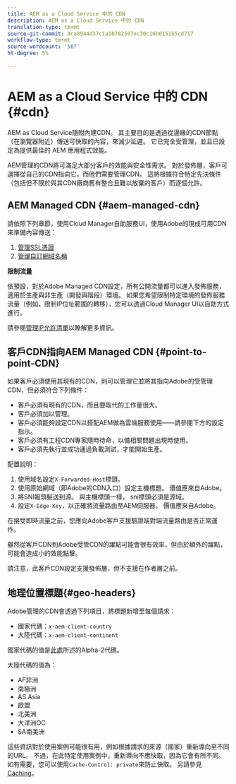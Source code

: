 ```yaml
---
title: AEM as a Cloud Service 中的 CDN
description: AEM as a Cloud Service 中的 CDN
translation-type: tm+mt
source-git-commit: 8ca8944d37c1a10782597ec30c16b0151b5cd717
workflow-type: tm+mt
source-wordcount: '567'
ht-degree: 5%

---
```



# AEM as a Cloud Service 中的 CDN {#cdn}

AEM as Cloud Service隨附內建CDN。 其主要目的是透過從邊緣的CDN節點（在瀏覽器附近）傳送可快取的內容，來減少延遲。 它已完全受管理，並且已設定為提供最佳的 AEM 應用程式效能。

AEM管理的CDN將可滿足大部分客戶的效能與安全性需求。 對於發佈層，客戶可選擇從自己的CDN指向它，而他們需要管理CDN。 這將根據符合特定先決條件（包括但不限於與其CDN廠商舊有整合且難以放棄的客戶）而逐個允許。

## AEM Managed CDN {#aem-managed-cdn}

請依照下列章節，使用Cloud Manager自助服務UI，使用Adobe的現成可用CDN來準備內容傳送：

1. [管理SSL憑證](/help/implementing/cloud-manager/managing-ssl-certifications/introduction.md)
1. [管理自訂網域名稱](/help/implementing/cloud-manager/custom-domain-names/introduction.md)

**限制流量**

依預設，對於Adobe Managed CDN設定，所有公開流量都可以進入發佈服務，適用於生產與非生產（開發與階段）環境。 如果您希望限制特定環境的發佈服務流量（例如，限制IP位址範圍的轉移），您可以透過Cloud Manager UI以自助方式進行。

請參閱[管理IP允許清單](/help/implementing/cloud-manager/ip-allow-lists/introduction.md)以瞭解更多資訊。

## 客戶CDN指向AEM Managed CDN {#point-to-point-CDN}

如果客戶必須使用其現有的CDN，則可以管理它並將其指向Adobe的受管理CDN，但必須符合下列條件：

* 客戶必須有現有的CDN，而且要取代的工作量很大。
* 客戶必須加以管理。
* 客戶必須能夠設定CDN以搭配AEM做為雲端服務使用——請參閱下方的設定指示。
* 客戶必須有工程CDN專家隨時待命，以備相關問題出現時使用。
* 客戶必須先執行並成功通過負載測試，才能開始生產。

配置說明：

1. 使用域名設定`X-Forwarded-Host`標頭。
1. 使用原始網域（即Adobe的CDN入口）設定主機標題。 價值應來自Adobe。
1. 將SNI報頭髮送到源。 與主機標頭一樣， sni標頭必須是源域。
1. 設定`X-Edge-Key`，以正確將流量路由至AEM伺服器。 價值應來自Adobe。

在接受即時流量之前，您應向Adobe客戶支援驗證端對端流量路由是否正常運作。

雖然從客戶CDN到Adobe受管CDN的躍點可能會很有效率，但由於額外的躍點，可能會造成小的效能點擊。

請注意，此客戶CDN設定支援發佈層，但不支援在作者層之前。

## 地理位置標題{#geo-headers}

Adobe管理的CDN會透過下列項目，將標題新增至每個請求：

* 國家代碼：`x-aem-client-country`
* 大陸代碼：`x-aem-client-continent`

國家代碼的值是[此處](https://en.wikipedia.org/wiki/ISO_3166-1)所述的Alpha-2代碼。

大陸代碼的值為：

* AF非洲
* 南極洲
* AS Asia
* 歐盟
* 北美洲
* 大洋洲OC
* SA南美洲

這些資訊對於使用案例可能很有用，例如根據請求的來源（國家）重新導向至不同的URL。 不過，在此特定使用案例中，重新導向不應快取，因為它會有所不同。 如有需要，您可以使用`Cache-Control: private`來防止快取。 另請參見[Caching](/help/implementing/dispatcher/caching.md#html-text)。
